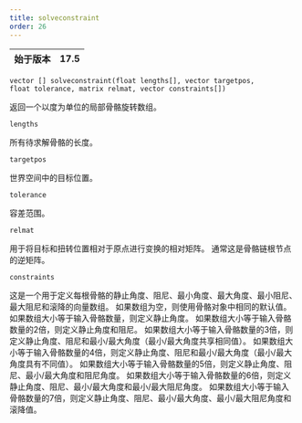 ```yaml
---
title: solveconstraint
order: 26
---
```

| 始于版本 | 17.5 |
| --- | --- |

`vector [] solveconstraint(float lengths[], vector targetpos, float tolerance, matrix relmat, vector constraints[])`

返回一个以度为单位的局部骨骼旋转数组。

`lengths`

所有待求解骨骼的长度。

`targetpos`

世界空间中的目标位置。

`tolerance`

容差范围。

`relmat`

用于将目标和扭转位置相对于原点进行变换的相对矩阵。
通常这是骨骼链根节点的逆矩阵。

`constraints`

这是一个用于定义每根骨骼的静止角度、阻尼、最小角度、最大角度、最小阻尼、最大阻尼和滚降的向量数组。
如果数组为空，则使用骨骼对象中相同的默认值。
如果数组大小等于输入骨骼数量，则定义静止角度。
如果数组大小等于输入骨骼数量的2倍，则定义静止角度和阻尼。
如果数组大小等于输入骨骼数量的3倍，则定义静止角度、阻尼和最小/最大角度（最小/最大角度共享相同值）。
如果数组大小等于输入骨骼数量的4倍，则定义静止角度、阻尼和最小/最大角度（最小/最大角度具有不同值）。
如果数组大小等于输入骨骼数量的5倍，则定义静止角度、阻尼、最小/最大角度和阻尼角度。
如果数组大小等于输入骨骼数量的6倍，则定义静止角度、阻尼、最小/最大角度和最小/最大阻尼角度。
如果数组大小等于输入骨骼数量的7倍，则定义静止角度、阻尼、最小/最大角度、最小/最大阻尼角度和滚降值。